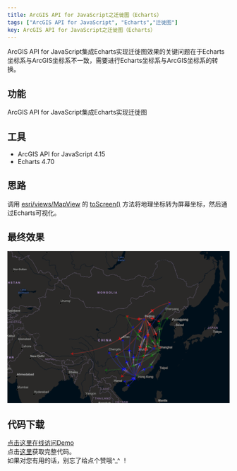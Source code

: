 ```yaml
---
title: ArcGIS API for JavaScript之迁徙图（Echarts）
tags: ["ArcGIS API for JavaScript", "Echarts","迁徙图"]
key: ArcGIS API for JavaScript之迁徙图（Echarts）
---
```

ArcGIS API for JavaScript集成Echarts实现迁徙图效果的关键问题在于Echarts坐标系与ArcGIS坐标系不一致，需要进行Echarts坐标系与ArcGIS坐标系的转换。  
<!--more-->
## 功能  
ArcGIS API for JavaScript集成Echarts实现迁徙图  
## 工具  
* ArcGIS API for JavaScript 4.15  
* Echarts 4.70  

## 思路
调用 [esri/views/MapView](https://developers.arcgis.com/javascript/latest/api-reference/esri-views-MapView.html) 的 [toScreen()](https://developers.arcgis.com/javascript/latest/api-reference/esri-views-MapView.html#toScreen) 方法将地理坐标转为屏幕坐标，然后通过Echarts可视化。
## 最终效果
![Migration_Map](\assets\images\ArcGIS-API-for-JavaScript-migration-map-Echarts\Demo.gif)  
## 代码下载
[点击这里在线访问Demo](\demo\arcgis_api_for_javascript_migration_map\index.html)  
点击[这里](https://github.com/zhengjie9510/ArcGIS-API-for-JavaScript)获取完整代码。  
如果对您有用的话，别忘了给点个赞哦^_^ ！